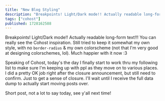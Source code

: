 ```yaml
---
title: "New Blog Styling"
description: "Breakpoints! Light/Dark mode!! Actually readable long-form text!!! You can really see the Cohost inspiration. Still tried to keep it some..."
tags: ["cohost"]
published: 1728162588
---
```


Breakpoints! Light/Dark mode!! Actually readable long-form text!!! You can really see the Cohost inspiration. Still tried to keep it somewhat my own style, with no `border-radius` & my own colorscheme (not that I'm very good at designing colorschemes, lol). Much happier with it now :3

Speaking of Cohost, today's the day I finally start to work thru my following list to make sure I'm keeping up with ppl as they move on to various places. I did a pretty OK job right after the closure announcement, but still need to confirm. Just to get a sense of closure. I'll wait until I receive the full data dump to actually start moving posts over.

Short post, not a lot to say today, see y'all next time!